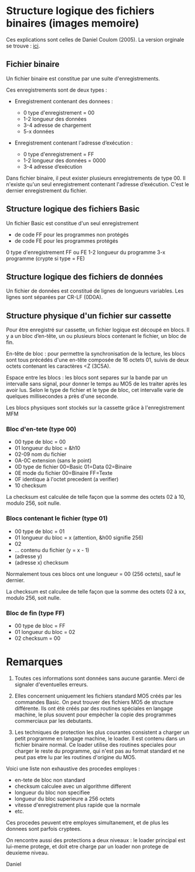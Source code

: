 # Structure logique des fichiers binaires (images memoire)

Ces explications sont celles de Daniel Coulom (2005).
La version orginale se trouve :
[ici](http://dcmoto.free.fr/forum/messages/591147_0.html).

## Fichier binaire

Un fichier binaire est constitue par une suite d'enregistrements.

Ces enregistrements sont de deux types :

* Enregistrement contenant des donnees :

    * 0 type d'enregistrement = 00
    * 1-2 longueur des données
    * 3-4 adresse de chargement
    * 5-x données

* Enregistrement contenant l'adresse d’exécution :

    * 0 type d'enregistrement = FF
    * 1-2 longueur des données = 0000
    * 3-4 adresse d’exécution

Dans fichier binaire, il peut exister plusieurs enregistrements de type 00.
Il n'existe qu'un seul enregistrement contenant l'adresse d’exécution.
C'est le dernier enregistrement du fichier.

## Structure logique des fichiers Basic

Un fichier Basic est constitue d'un seul enregistrement
- de code FF pour les programmes non protégés
- de code FE pour les programmes protégés

0 type d'enregistrement FF ou FE
1-2 longueur du programme
3-x programme (crypte si type = FE)

## Structure logique des fichiers de données

Un fichier de données est constitué de lignes de longueurs
variables. Les lignes sont séparées par CR-LF (0D0A).

## Structure physique d'un fichier sur cassette

Pour être enregistré sur cassette, un fichier logique est découpé
en blocs. Il y a un bloc d’en-tête, un ou plusieurs blocs contenant
le fichier, un bloc de fin.

En-tête de bloc : pour permettre la synchronisation de la lecture,
les blocs sont tous précédés d'une en-tête composée de 16 octets 01,
suivis de deux octets contenant les caractères <Z (3C5A).

Espace entre les blocs : les blocs sont separes sur la bande par un
intervalle sans signal, pour donner le temps au MO5 de les traiter
après les avoir lus. Selon le type de fichier et le type de bloc,
cet intervalle varie de quelques millisecondes a près d'une seconde.

Les blocs physiques sont stockés sur la cassette grâce à l'enregistrement MFM

### Bloc d'en-tete (type 00)

* 00 type de bloc = 00
* 01 longueur du bloc = &h10
* 02-09 nom du fichier
* 0A-0C extension (sans le point)
* 0D type de fichier 00=Basic 01=Data 02=Binaire
* 0E mode du fichier 00=Binaire FF=Texte
* 0F identique à l'octet precedent (a verifier)
* 10 checksum

La checksum est calculée de telle façon que la somme des octets
02 à 10, modulo 256, soit nulle.

### Blocs contenant le fichier (type 01)

* 00 type de bloc = 01
* 01 longueur du bloc = x (attention, &h00 signifie 256)
* 02
* ... contenu du fichier (y = x - 1)
* (adresse y)
* (adresse x) checksum

Normalement tous ces blocs ont une longueur = 00 (256 octets),
sauf le dernier.

La checksum est calculee de telle façon que la somme des octets
02 à xx, modulo 256, soit nulle.


### Bloc de fin (type FF)

* 00 type de bloc = FF
* 01 longueur du bloc = 02
* 02 checksum = 00

Remarques
=======

1) Toutes ces informations sont données sans aucune garantie. Merci de signaler d'eventuelles erreurs.

2) Elles concernent uniquement les fichiers standard MO5 créés par les commandes Basic. On peut trouver des fichiers MO5 de structure différente. Ils ont étè créés par des routines spéciales en langage machine, le plus souvent pour empècher la copie des programmes commerciaux par les debutants.

3) Les techniques de protection les plus courantes consistent a charger un petit programme en langage machine, le loader. Il est contenu dans un fichier binaire normal. Ce loader utilise des routines speciales pour charger le reste du programme, qui n'est pas au format standard et ne peut pas etre lu par les routines d'origine du MO5.

Voici une liste non exhaustive des procedes employes :

- en-tete de bloc non standard
- checksum calculee avec un algorithme different
- longueur du bloc non specifiee
- longueur du bloc superieure a 256 octets
- vitesse d'enregistrement plus rapide que la normale
- etc.

Ces procedes peuvent etre employes simultanement, et de plus les donnees sont parfois cryptees.

On rencontre aussi des protections a deux niveaux : le loader principal est lui-meme protege, et doit etre charge par un loader non protege de deuxieme niveau.

Daniel 
